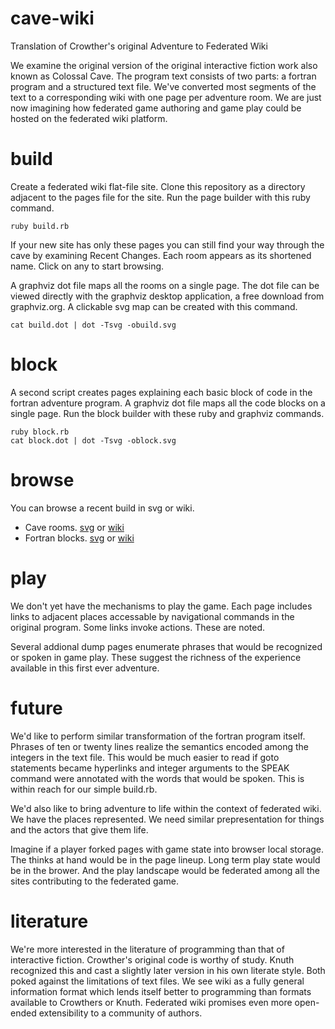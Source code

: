 cave-wiki
=========

Translation of Crowther's original Adventure to Federated Wiki

We examine the original version of the original interactive fiction work
also known as Colossal Cave. The program text consists of two parts: a 
fortran program and a structured text file. We've converted most segments
of the text to a corresponding wiki with one page per adventure room.
We are just now imagining how federated game authoring and game play 
could be hosted on the federated wiki platform.

build
=====

Create a federated wiki flat-file site. Clone this repository as 
a directory adjacent to the pages file for the site. Run the 
page builder with this ruby command.

    ruby build.rb

If your new site has only these pages you can still find your way
through the cave by examining Recent Changes. Each room appears
as its shortened name. Click on any to start browsing.

A graphviz dot file maps all the rooms on a single page. 
The dot file can be viewed directly with the graphviz desktop
application, a free download from graphviz.org.
A clickable svg map can be created with this command.

    cat build.dot | dot -Tsvg -obuild.svg

block
=====

A second script creates pages explaining each basic block of code
in the fortran adventure program. A graphviz dot file maps
all the code blocks on a single page. Run the block builder
with these ruby and graphviz commands.

    ruby block.rb
    cat block.dot | dot -Tsvg -oblock.svg

browse
======

You can browse a recent build in svg or wiki.

* Cave rooms. [svg](http://c2.com/wiki/build.svg) or  [wiki](http://cave.fed.wiki.org/view/welcome-visitors/view/colossal-cave-wiki/view/end-of-road-again)
* Fortran blocks. [svg](http://c2.com/wiki/block.svg) or  [wiki](http://cave.fed.wiki.org/view/welcome-visitors/view/colossal-cave-wiki/view/fortran-main-program/view/s71)

play
====

We don't yet have the mechanisms to play the game. Each page includes
links to adjacent places accessable by navigational commands in
the original program. Some links invoke actions. These are noted.

Several addional dump pages enumerate phrases that would be
recognized or spoken in game play. These suggest the richness
of the experience available in this first ever adventure.

future
======

We'd like to perform similar transformation of the fortran program
itself. Phrases of ten or twenty lines realize the semantics
encoded among the integers in the text file. This would be much 
easier to read if goto statements became hyperlinks and integer
arguments to the SPEAK command were annotated with the words
that would be spoken. This is within reach for our simple build.rb.

We'd also like to bring adventure to life within the context of
federated wiki. We have the places represented. We need similar
prepresentation for things and the actors that give them life.

Imagine if a player forked pages with game state into browser
local storage. The thinks at hand would be in the page lineup.
Long term play state would be in the brower. And the play
landscape would be federated among all the sites contributing
to the federated game.

literature
==========

We're more interested in the literature of programming than 
that of interactive fiction. Crowther's original code is worthy
of study. Knuth recognized this and cast a slightly later
version in his own literate style. Both poked against the
limitations of text files. We see wiki as a fully general
information format which lends itself better to programming
than formats available to Crowthers or Knuth. Federated
wiki promises even more open-ended extensibility to a 
community of authors. 
